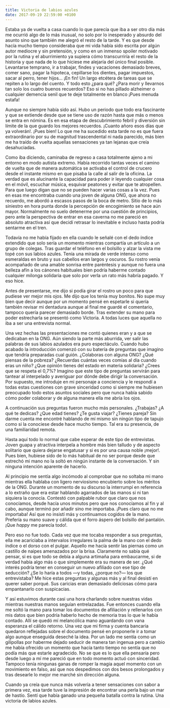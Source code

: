 ```yaml
---
title: Victoria de labios azules 
date: 2017-09-19 22:59:00 +0100
---
```

Estaba ya de vuelta a casa cuando lo que parecía que iba a ser otro día más me ocurrió algo de lo más inusual, no solo por lo inesperado y absurdo del asunto sino que también me alegró el resto de la tarde. Y es que desde hacía mucho tiempo consideraba que mi vida había sido escrita por algún autor mediocre y sin pretensión, y como en un inmenso spoiler motivado por la rutina y el aburrimiento ya supiera cómo transcurriría el resto de la historia y que nada de lo que hiciese me alejaría del único final posible. Levantarse temprano, ir a trabajar, findes y vacaciones demasiado breves, comer sano, pagar la hipoteca, cepillarse los dientes, pagar impuestos, sacar al perro, tener hijos… ¡En fin! Un largo etcétera de tareas que se repiten a lo largo del cuento. Y todo esto ¿para qué? ¿Para morir y llevarnos tan solo los cuatro buenos recuerdos? Eso si no has pillado alzheimer o cualquier demencia senil que te deje totalmente en blanco ¡Pues menuda estafa!

Aunque no siempre había sido así. Hubo un periodo que todo era fascinante y que se extiende desde que se tiene uso de razón hasta que más o menos se entra en nómina. Es en esa etapa de descubrimiento febril y diversión sin límite de la que guardo los mejores recuerdos. ¡Cuanto añoro esos días que ya volverán!. ¡Pues bien! Lo que me ha sucedido esta tarde no es que fuera extraordinario por su de magnitud trascendental ni nada parecido, más bien me ha traído de vuelta aquellas sensaciones ya tan lejanas que creía desahuciadas.

Como iba diciendo, caminaba de regreso a casa totalmente ajeno a mi entorno en modo autista extremo. Había recorrido tantas veces el camino de vuelta que de manera automática se activaba el control de crucero desde el instante mismo en que pisaba la calle al salir de la oficina. La verdad que es alucinante la capacidad para poder ir leyendo cualquier cosa en el móvil, escuchar música, esquivar peatones y evitar que te atropellen. Para que luego digan que no se pueden hacer varias cosas a la vez. Pues en esas me encontraba cuando una joven de alguna ONG, que ahora no recuerdo, me abordó a escasos pasos de la boca de metro. Sitio de lo más siniestro en hora punta donde la percepción de encogimiento se hace aún mayor. Normalmente no suelo detenerme por una cuestión de principios, pero ante la perspectiva de entrar en esa caverna no me pareció en absoluto atractiva así que decidí retrasar lo inevitable e incluso hasta podría sentarme en el tren.

Todavía no me había fijado en ella cuando le señalé con el dedo índice extendido que solo sería un momento mientras compartía un artículo a un grupo de colegas. Tras guardar el teléfono en el bolsillo y alzar la vista me topé con sus labios azules. Tenía una mirada de verde intenso como esmeraldas en bruto y sus cabellos eran largos y oscuros. Su rostro venía acompañado de una amable sonrisa entre paréntesis y aunque no fuera una belleza afín a los cánones habituales bien podría haberme contado cualquier milonga solidaria que solo por verla un rato más habría pagado. Y eso hice.

Antes de presentarse, me dijo si podía girar el rostro un poco para que pudiese ver mejor mis ojos. Me dijo que los tenía muy bonitos. No supe muy bien que decir aunque por un momento pensé en espetarle si quería también revisar mi dentadura aunque al final me guardé el comentario, tampoco quería parecer demasiado borde. Tras extender su mano para poder estrecharla se presentó como Victoria. A todas luces que aquella no iba a ser una entrevista normal.

Una vez hechas las presentaciones me contó quienes eran y a que se dedicaban en la ONG. Aún siendo la parte más aburrida, ver salir las palabras de sus labios azulados era puro espectáculo. Cuando hubo acabado la introducción comenzó con su batería de preguntas que imagino que tendría preparadas cual guión. ¿Colaboras con alguna ONG? ¿Qué piensas de la pobreza? ¿Recuerdas cuántas veces comías al día cuando eras un niño? ¿Que opinión tienes del estado en materia solidaria? ¿Crees que se respeta el 0,7%? Imagino que este tipo de preguntas servirán para tantear al interpelado y averiguar por dónde debe dirigir la conversación. Por supuesto, me introduje en mi personaje a conciencia y le respondí a todas estas cuestiones con grave sinceridad como si siempre me hubiesen preocupado todo estos asuntos sociales pero que nunca había sabido cómo poder colaborar y de alguna manera ella me abría los ojos.

A continuación sus preguntas fueron mucho más personales. ¿Trabajas? ¿A qué te dedicas? ¿Que edad tienes? ¿Te gusta viajar? ¿Tienes pareja? Sin darme cuenta me encontré hablando de mí mismo sin ningún tipo de tapujo como si la conociese desde hace mucho tiempo. Tal era su presencia, de una familiaridad remota.

Hasta aquí todo lo normal que cabe esperar de este tipo de entrevistas. Joven guapa y atractiva interpela a hombre más bien talludo y de aspecto solitario que quiera dejarse engatusar y si es por una causa noble ¡mejor!. Pues bien, hubiese sido de lo más habitual de no ser porque desde que estrechó mi mano no la soltó en ningún instante de la conversación. Y sin ninguna intención aparente de hacerlo.

Al principio me sentía algo incómodo al comprobar que no soltaba mi mano mientras ella hablaba con ligero nerviosismo encubierto sobre los méritos de la ONG. Durante un momento de su discurso la interrumpí en referencia a lo extraño que era estar hablando agarrados de las manos si ni tan siquiera la conocía. Contestó con palpable rubor que claro que nos conocíamos, desde hacía unos minutos pero que nos conocíamos al fin y al cabo, aunque terminó por añadir sino me importaba. ¡Pues claro que no me importaba! Así que no insistí más y continuamos cogidos de la mano. Prefería su mano suave y cálida que el forro áspero del bolsillo del pantalón. ¡Que _happy_ me parecía todo!.

Pero eso no fue todo. Cada vez que me tocaba responder a sus preguntas, ella me acariciaba a intervalos irregulares la palma de la mano con el dedo índice o el dorso con el pulgar. Aquello me hacía sentir las piernas como un castillo de naipes amenazados por la brisa. Claramente no sabía qué pensar, si es que todo se debía a alguna artimaña para embaucarme, si de verdad había algo más o que simplemente era su manera de ser. ¿Qué interés podría tener en conseguir un nuevo afiliado con ese tipo de seducción? ¿Se lo haría a todos —y todas, ¿porque no?— los que entrevistaba? Me hice estas preguntas y algunas más y al final desistí en querer saber porqué. Sus caricias eran demasiado deliciosas cómo para empantanarlo con suspicacias.

Y así estuvimos durante casi una hora charlando sobre nuestras vidas mientras nuestras manos seguían entrelazadas. Fue entonces cuando ella me soltó la mano para tomar los documentos de afiliación y rellenarlos con mis datos que bien podría haberlo hecho de memoria tras lo que le había contado. Allí se quedó mí melancólica mano aguardando con vana esperanza el cálido retorno. Una vez que mi firma y cuenta bancaria quedaron reflejadas sobre el documento pensé en proponerle ir a tomar algo aunque enseguida deseché la idea. Por un lado me sentía como un gilipollas por haberme dejado seducir de manera tan ingenua pero a cambio me había ofrecido un momento que hacía tanto tiempo no sentía que no podía más que estarle agradecido. No se que es lo que ella pensaría pero desde luego a mí me pareció que en todo momento actuó con sinceridad. Tampoco tenía ningunas ganas de romper la magia aquel momento con un movimiento en falso, así que nos despedimos con dos besos prolongados y tras desearle lo mejor me marché sin dirección alguna.

Cuando ya creía que nunca más volvería a tener sensaciones con sabor a primera vez, esa tarde tuve la impresión de encontrar una perla bajo un mar de hastío. Sentí que había ganado una pequeña batalla contra la rutina. Una victoria de labios azules.